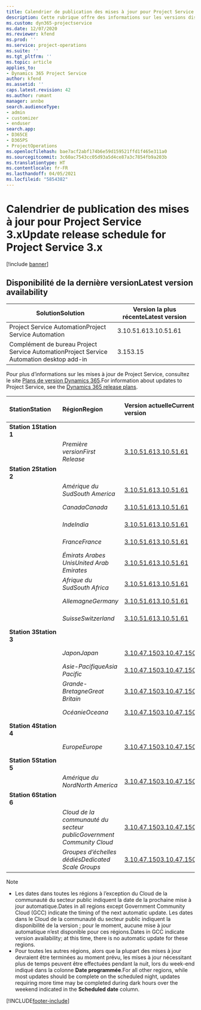 ```yaml
---
title: Calendrier de publication des mises à jour pour Project Service 3.x
description: Cette rubrique offre des informations sur les versions disponibles et à venir de Dynamics 365 Project Service Automation.
ms.custom: dyn365-projectservice
ms.date: 12/07/2020
ms.reviewer: kfend
ms.prod: ''
ms.service: project-operations
ms.suite: ''
ms.tgt_pltfrm: ''
ms.topic: article
applies_to:
- Dynamics 365 Project Service
author: kfend
ms.assetid: ''
caps.latest.revision: 42
ms.author: rumant
manager: annbe
search.audienceType:
- admin
- customizer
- enduser
search.app:
- D365CE
- D365PS
- ProjectOperations
ms.openlocfilehash: bae7acf2abf174b6e59d159521ffd1f465e311a0
ms.sourcegitcommit: 3c60ac7543cc05d93a5d4ce87a3c7854fb9a203b
ms.translationtype: HT
ms.contentlocale: fr-FR
ms.lasthandoff: 04/05/2021
ms.locfileid: "5854382"
---
```

# <a name="update-release-schedule-for-project-service-3x"></a><span data-ttu-id="dd6d5-103">Calendrier de publication des mises à jour pour Project Service 3.x</span><span class="sxs-lookup"><span data-stu-id="dd6d5-103">Update release schedule for Project Service 3.x</span></span>

[!include [banner](../includes/psa-now-project-operations.md)]

## <a name="latest-version-availability"></a><span data-ttu-id="dd6d5-104">Disponibilité de la dernière version</span><span class="sxs-lookup"><span data-stu-id="dd6d5-104">Latest version availability</span></span>

| <span data-ttu-id="dd6d5-105">Solution</span><span class="sxs-lookup"><span data-stu-id="dd6d5-105">Solution</span></span>  | <span data-ttu-id="dd6d5-106">Version la plus récente</span><span class="sxs-lookup"><span data-stu-id="dd6d5-106">Latest version</span></span> |
|-------|----|
| <span data-ttu-id="dd6d5-107">Project Service Automation</span><span class="sxs-lookup"><span data-stu-id="dd6d5-107">Project Service Automation</span></span>    | <span data-ttu-id="dd6d5-108">3.10.51.61</span><span class="sxs-lookup"><span data-stu-id="dd6d5-108">3.10.51.61</span></span> |
| <span data-ttu-id="dd6d5-109">Complément de bureau Project Service Automation</span><span class="sxs-lookup"><span data-stu-id="dd6d5-109">Project Service Automation desktop add-in</span></span>                | <span data-ttu-id="dd6d5-110">3.15</span><span class="sxs-lookup"><span data-stu-id="dd6d5-110">3.15</span></span>          |

<span data-ttu-id="dd6d5-111">Pour plus d’informations sur les mises à jour de Project Service, consultez le site [Plans de version Dynamics 365](https://docs.microsoft.com/dynamics365/release-plans/).</span><span class="sxs-lookup"><span data-stu-id="dd6d5-111">For information about updates to Project Service, see the [Dynamics 365 release plans](https://docs.microsoft.com/dynamics365/release-plans/).</span></span> 

| <span data-ttu-id="dd6d5-112">Station</span><span class="sxs-lookup"><span data-stu-id="dd6d5-112">Station</span></span>  | <span data-ttu-id="dd6d5-113">Région</span><span class="sxs-lookup"><span data-stu-id="dd6d5-113">Region</span></span> | <span data-ttu-id="dd6d5-114">Version actuelle</span><span class="sxs-lookup"><span data-stu-id="dd6d5-114">Current version</span></span> | <span data-ttu-id="dd6d5-115">Prochaine version</span><span class="sxs-lookup"><span data-stu-id="dd6d5-115">Next version</span></span> |  <span data-ttu-id="dd6d5-116">Date planifiée</span><span class="sxs-lookup"><span data-stu-id="dd6d5-116">Scheduled date</span></span>
| :---   | :---   | :---   | :---   |:---   |         
|<span data-ttu-id="dd6d5-117"><strong>Station 1</strong></span><span class="sxs-lookup"><span data-stu-id="dd6d5-117"><strong>Station 1</strong></span></span> | |  |  | |
| | <span data-ttu-id="dd6d5-118"><i>Première version</i></span><span class="sxs-lookup"><span data-stu-id="dd6d5-118"><i>First Release</i></span></span> | [<span data-ttu-id="dd6d5-119">3.10.51.61</span><span class="sxs-lookup"><span data-stu-id="dd6d5-119">3.10.51.61</span></span>](whats-new-ur-30.md) | <span data-ttu-id="dd6d5-120">À définir</span><span class="sxs-lookup"><span data-stu-id="dd6d5-120">TBD</span></span> | <span data-ttu-id="dd6d5-121">23 avril 2021</span><span class="sxs-lookup"><span data-stu-id="dd6d5-121">April 23, 2021</span></span>
|<span data-ttu-id="dd6d5-122"><strong>Station 2</strong></span><span class="sxs-lookup"><span data-stu-id="dd6d5-122"><strong>Station 2</strong></span></span> | |  |  | |
| | <span data-ttu-id="dd6d5-123"><i>Amérique du Sud</i></span><span class="sxs-lookup"><span data-stu-id="dd6d5-123"><i>South America</i></span></span> | [<span data-ttu-id="dd6d5-124">3.10.51.61</span><span class="sxs-lookup"><span data-stu-id="dd6d5-124">3.10.51.61</span></span>](whats-new-ur-30.md) | <span data-ttu-id="dd6d5-125">À définir</span><span class="sxs-lookup"><span data-stu-id="dd6d5-125">TBD</span></span> | <span data-ttu-id="dd6d5-126">30 avril 2021</span><span class="sxs-lookup"><span data-stu-id="dd6d5-126">April 30, 2021</span></span>
| | <span data-ttu-id="dd6d5-127"><i>Canada</i></span><span class="sxs-lookup"><span data-stu-id="dd6d5-127"><i>Canada</i></span></span> | [<span data-ttu-id="dd6d5-128">3.10.51.61</span><span class="sxs-lookup"><span data-stu-id="dd6d5-128">3.10.51.61</span></span>](whats-new-ur-30.md) | <span data-ttu-id="dd6d5-129">À définir</span><span class="sxs-lookup"><span data-stu-id="dd6d5-129">TBD</span></span> | <span data-ttu-id="dd6d5-130">30 avril 2021</span><span class="sxs-lookup"><span data-stu-id="dd6d5-130">April 30, 2021</span></span>
| | <span data-ttu-id="dd6d5-131"><i>Inde</i></span><span class="sxs-lookup"><span data-stu-id="dd6d5-131"><i>India</i></span></span> | [<span data-ttu-id="dd6d5-132">3.10.51.61</span><span class="sxs-lookup"><span data-stu-id="dd6d5-132">3.10.51.61</span></span>](whats-new-ur-30.md) | <span data-ttu-id="dd6d5-133">À définir</span><span class="sxs-lookup"><span data-stu-id="dd6d5-133">TBD</span></span> | <span data-ttu-id="dd6d5-134">30 avril 2021</span><span class="sxs-lookup"><span data-stu-id="dd6d5-134">April 30, 2021</span></span>
| | <span data-ttu-id="dd6d5-135"><i>France</i></span><span class="sxs-lookup"><span data-stu-id="dd6d5-135"><i>France</i></span></span> | [<span data-ttu-id="dd6d5-136">3.10.51.61</span><span class="sxs-lookup"><span data-stu-id="dd6d5-136">3.10.51.61</span></span>](whats-new-ur-30.md) | <span data-ttu-id="dd6d5-137">À définir</span><span class="sxs-lookup"><span data-stu-id="dd6d5-137">TBD</span></span> | <span data-ttu-id="dd6d5-138">30 avril 2021</span><span class="sxs-lookup"><span data-stu-id="dd6d5-138">April 30, 2021</span></span>
| | <span data-ttu-id="dd6d5-139"><i>Émirats Arabes Unis</i></span><span class="sxs-lookup"><span data-stu-id="dd6d5-139"><i>United Arab Emirates</i></span></span> | [<span data-ttu-id="dd6d5-140">3.10.51.61</span><span class="sxs-lookup"><span data-stu-id="dd6d5-140">3.10.51.61</span></span>](whats-new-ur-30.md) | <span data-ttu-id="dd6d5-141">À définir</span><span class="sxs-lookup"><span data-stu-id="dd6d5-141">TBD</span></span> | <span data-ttu-id="dd6d5-142">30 avril 2021</span><span class="sxs-lookup"><span data-stu-id="dd6d5-142">April 30, 2021</span></span>
| | <span data-ttu-id="dd6d5-143"><i>Afrique du Sud</i></span><span class="sxs-lookup"><span data-stu-id="dd6d5-143"><i>South Africa</i></span></span> | [<span data-ttu-id="dd6d5-144">3.10.51.61</span><span class="sxs-lookup"><span data-stu-id="dd6d5-144">3.10.51.61</span></span>](whats-new-ur-30.md) | <span data-ttu-id="dd6d5-145">À définir</span><span class="sxs-lookup"><span data-stu-id="dd6d5-145">TBD</span></span> | <span data-ttu-id="dd6d5-146">30 avril 2021</span><span class="sxs-lookup"><span data-stu-id="dd6d5-146">April 30, 2021</span></span>
| | <span data-ttu-id="dd6d5-147"><i>Allemagne</i></span><span class="sxs-lookup"><span data-stu-id="dd6d5-147"><i>Germany</i></span></span> | [<span data-ttu-id="dd6d5-148">3.10.51.61</span><span class="sxs-lookup"><span data-stu-id="dd6d5-148">3.10.51.61</span></span>](whats-new-ur-30.md) | <span data-ttu-id="dd6d5-149">À définir</span><span class="sxs-lookup"><span data-stu-id="dd6d5-149">TBD</span></span> | <span data-ttu-id="dd6d5-150">30 avril 2021</span><span class="sxs-lookup"><span data-stu-id="dd6d5-150">April 30, 2021</span></span>
| | <span data-ttu-id="dd6d5-151"><i>Suisse</i></span><span class="sxs-lookup"><span data-stu-id="dd6d5-151"><i>Switzerland</i></span></span> | [<span data-ttu-id="dd6d5-152">3.10.51.61</span><span class="sxs-lookup"><span data-stu-id="dd6d5-152">3.10.51.61</span></span>](whats-new-ur-30.md) | <span data-ttu-id="dd6d5-153">À définir</span><span class="sxs-lookup"><span data-stu-id="dd6d5-153">TBD</span></span> | <span data-ttu-id="dd6d5-154">30 avril 2021</span><span class="sxs-lookup"><span data-stu-id="dd6d5-154">April 30, 2021</span></span>
|<span data-ttu-id="dd6d5-155"><strong>Station 3</strong></span><span class="sxs-lookup"><span data-stu-id="dd6d5-155"><strong>Station 3</strong></span></span> | |  |  | |
| | <span data-ttu-id="dd6d5-156"><i>Japon</i></span><span class="sxs-lookup"><span data-stu-id="dd6d5-156"><i>Japan</i></span></span> | [<span data-ttu-id="dd6d5-157">3.10.47.150</span><span class="sxs-lookup"><span data-stu-id="dd6d5-157">3.10.47.150</span></span>](whats-new-ur-29-5.md) | [<span data-ttu-id="dd6d5-158">3.10.51.61</span><span class="sxs-lookup"><span data-stu-id="dd6d5-158">3.10.51.61</span></span>](whats-new-ur-30.md) | <span data-ttu-id="dd6d5-159">9 avril 2021</span><span class="sxs-lookup"><span data-stu-id="dd6d5-159">April 9, 2021</span></span>
| | <span data-ttu-id="dd6d5-160"><i>Asie-Pacifique</i></span><span class="sxs-lookup"><span data-stu-id="dd6d5-160"><i>Asia Pacific</i></span></span> | [<span data-ttu-id="dd6d5-161">3.10.47.150</span><span class="sxs-lookup"><span data-stu-id="dd6d5-161">3.10.47.150</span></span>](whats-new-ur-29-5.md) | [<span data-ttu-id="dd6d5-162">3.10.51.61</span><span class="sxs-lookup"><span data-stu-id="dd6d5-162">3.10.51.61</span></span>](whats-new-ur-30.md) | <span data-ttu-id="dd6d5-163">9 avril 2021</span><span class="sxs-lookup"><span data-stu-id="dd6d5-163">April 9, 2021</span></span>
| | <span data-ttu-id="dd6d5-164"><i>Grande-Bretagne</i></span><span class="sxs-lookup"><span data-stu-id="dd6d5-164"><i>Great Britain</i></span></span> | [<span data-ttu-id="dd6d5-165">3.10.47.150</span><span class="sxs-lookup"><span data-stu-id="dd6d5-165">3.10.47.150</span></span>](whats-new-ur-29-5.md) | [<span data-ttu-id="dd6d5-166">3.10.51.61</span><span class="sxs-lookup"><span data-stu-id="dd6d5-166">3.10.51.61</span></span>](whats-new-ur-30.md) | <span data-ttu-id="dd6d5-167">9 avril 2021</span><span class="sxs-lookup"><span data-stu-id="dd6d5-167">April 9, 2021</span></span>
| | <span data-ttu-id="dd6d5-168"><i>Océanie</i></span><span class="sxs-lookup"><span data-stu-id="dd6d5-168"><i>Oceana</i></span></span> | [<span data-ttu-id="dd6d5-169">3.10.47.150</span><span class="sxs-lookup"><span data-stu-id="dd6d5-169">3.10.47.150</span></span>](whats-new-ur-29-5.md) | [<span data-ttu-id="dd6d5-170">3.10.51.61</span><span class="sxs-lookup"><span data-stu-id="dd6d5-170">3.10.51.61</span></span>](whats-new-ur-30.md) | <span data-ttu-id="dd6d5-171">9 avril 2021</span><span class="sxs-lookup"><span data-stu-id="dd6d5-171">April 9, 2021</span></span>
|<span data-ttu-id="dd6d5-172"><strong>Station 4</strong></span><span class="sxs-lookup"><span data-stu-id="dd6d5-172"><strong>Station 4</strong></span></span> | |  |  | |
| | <span data-ttu-id="dd6d5-173"><i>Europe</i></span><span class="sxs-lookup"><span data-stu-id="dd6d5-173"><i>Europe</i></span></span> | [<span data-ttu-id="dd6d5-174">3.10.47.150</span><span class="sxs-lookup"><span data-stu-id="dd6d5-174">3.10.47.150</span></span>](whats-new-ur-29-5.md) | [<span data-ttu-id="dd6d5-175">3.10.51.61</span><span class="sxs-lookup"><span data-stu-id="dd6d5-175">3.10.51.61</span></span>](whats-new-ur-30.md) | <span data-ttu-id="dd6d5-176">16 avril 2021</span><span class="sxs-lookup"><span data-stu-id="dd6d5-176">April 16, 2021</span></span>
|<span data-ttu-id="dd6d5-177"><strong>Station 5</strong></span><span class="sxs-lookup"><span data-stu-id="dd6d5-177"><strong>Station 5</strong></span></span> | |  |  | |
| | <span data-ttu-id="dd6d5-178"><i>Amérique du Nord</i></span><span class="sxs-lookup"><span data-stu-id="dd6d5-178"><i>North America</i></span></span> | [<span data-ttu-id="dd6d5-179">3.10.47.150</span><span class="sxs-lookup"><span data-stu-id="dd6d5-179">3.10.47.150</span></span>](whats-new-ur-29-5.md) | [<span data-ttu-id="dd6d5-180">3.10.51.61</span><span class="sxs-lookup"><span data-stu-id="dd6d5-180">3.10.51.61</span></span>](whats-new-ur-30.md) | <span data-ttu-id="dd6d5-181">23 avril 2021</span><span class="sxs-lookup"><span data-stu-id="dd6d5-181">April 23, 2021</span></span>
|<span data-ttu-id="dd6d5-182"><strong>Station 6</strong></span><span class="sxs-lookup"><span data-stu-id="dd6d5-182"><strong>Station 6</strong></span></span> | |  |  | |
| | <span data-ttu-id="dd6d5-183"><i>Cloud de la communauté du secteur public</i></span><span class="sxs-lookup"><span data-stu-id="dd6d5-183"><i>Government Community Cloud</i></span></span> | [<span data-ttu-id="dd6d5-184">3.10.47.150</span><span class="sxs-lookup"><span data-stu-id="dd6d5-184">3.10.47.150</span></span>](whats-new-ur-29-5.md) | [<span data-ttu-id="dd6d5-185">3.10.51.61</span><span class="sxs-lookup"><span data-stu-id="dd6d5-185">3.10.51.61</span></span>](whats-new-ur-30.md) | <span data-ttu-id="dd6d5-186">30 avril 2021</span><span class="sxs-lookup"><span data-stu-id="dd6d5-186">April 30, 2021</span></span>
| | <span data-ttu-id="dd6d5-187"><i>Groupes d’échelles dédiés</i></span><span class="sxs-lookup"><span data-stu-id="dd6d5-187"><i>Dedicated Scale Groups</i></span></span> | [<span data-ttu-id="dd6d5-188">3.10.47.150</span><span class="sxs-lookup"><span data-stu-id="dd6d5-188">3.10.47.150</span></span>](whats-new-ur-29-5.md) | [<span data-ttu-id="dd6d5-189">3.10.51.61</span><span class="sxs-lookup"><span data-stu-id="dd6d5-189">3.10.51.61</span></span>](whats-new-ur-30.md) | <span data-ttu-id="dd6d5-190">30 avril 2021</span><span class="sxs-lookup"><span data-stu-id="dd6d5-190">April 30, 2021</span></span>

>[!Note]
> - <span data-ttu-id="dd6d5-191">Les dates dans toutes les régions à l’exception du Cloud de la communauté du secteur public indiquent la date de la prochaine mise à jour automatique.</span><span class="sxs-lookup"><span data-stu-id="dd6d5-191">Dates in all regions except Government Community Cloud (GCC) indicate the timing of the next automatic update.</span></span> <span data-ttu-id="dd6d5-192">Les dates dans le Cloud de la communauté du secteur public indiquent la disponibilité de la version ; pour le moment, aucune mise à jour automatique n’est disponible pour ces régions.</span><span class="sxs-lookup"><span data-stu-id="dd6d5-192">Dates in GCC indicate version availability; at this time, there is no automatic update for these regions.</span></span>
> - <span data-ttu-id="dd6d5-193">Pour toutes les autres régions, alors que la plupart des mises à jour devraient être terminées au moment prévu, les mises à jour nécessitant plus de temps peuvent être effectuées pendant la nuit, lors du week-end indiqué dans la colonne **Date programmée**.</span><span class="sxs-lookup"><span data-stu-id="dd6d5-193">For all other regions, while most updates should be complete on the scheduled night, updates requiring more time may be completed during dark hours over the weekend indicated in the **Scheduled date** column.</span></span>


[!INCLUDE[footer-include](../includes/footer-banner.md)]
